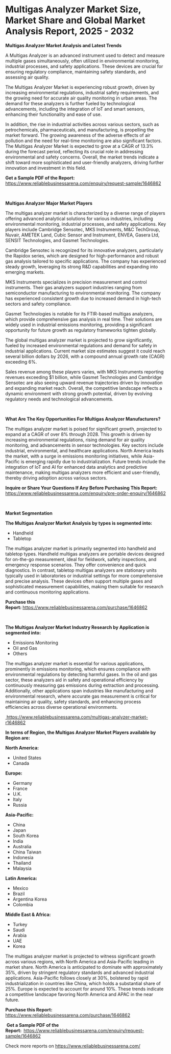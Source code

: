 <p><h1>Multigas Analyzer Market Size, Market Share and Global Market Analysis Report, 2025 - 2032</h1></p><p><strong>Multigas Analyzer Market Analysis and Latest Trends</strong></p>
<p><p>A Multigas Analyzer is an advanced instrument used to detect and measure multiple gases simultaneously, often utilized in environmental monitoring, industrial processes, and safety applications. These devices are crucial for ensuring regulatory compliance, maintaining safety standards, and assessing air quality. </p><p>The Multigas Analyzer Market is experiencing robust growth, driven by increasing environmental regulations, industrial safety requirements, and the growing need for accurate air quality monitoring in urban areas. The demand for these analyzers is further fueled by technological advancements, including the integration of IoT and smart sensors, enhancing their functionality and ease of use.</p><p>In addition, the rise in industrial activities across various sectors, such as petrochemicals, pharmaceuticals, and manufacturing, is propelling the market forward. The growing awareness of the adverse effects of air pollution and the need for real-time monitoring are also significant factors. The Multigas Analyzer Market is expected to grow at a CAGR of 13.3% during the forecast period, reflecting its crucial role in addressing environmental and safety concerns. Overall, the market trends indicate a shift toward more sophisticated and user-friendly analyzers, driving further innovation and investment in this field.</p></p>
<p><strong>Get a Sample PDF of the Report:&nbsp;</strong> <a href="https://www.reliablebusinessarena.com/enquiry/request-sample/1646862?utm_campaign=2928&utm_medium=2&utm_source=Github&utm_content=ia&utm_term=11042025&utm_id=multigas-analyzer">https://www.reliablebusinessarena.com/enquiry/request-sample/1646862</a></p>
<p>&nbsp;</p>
<p><strong>Multigas Analyzer Major Market Players</strong></p>
<p><p>The multigas analyzer market is characterized by a diverse range of players offering advanced analytical solutions for various industries, including environmental monitoring, industrial processes, and safety applications. Key players include Cambridge Sensotec, MKS Instruments, M&C TechGroup, Nuvair, AMETEK Land, Cubic Sensor and Instrument, ENVEA, Gasera Ltd, SENSIT Technologies, and Gasmet Technologies.</p><p>Cambridge Sensotec is recognized for its innovative analyzers, particularly the Rapidox series, which are designed for high-performance and robust gas analysis tailored to specific applications. The company has experienced steady growth, leveraging its strong R&D capabilities and expanding into emerging markets.</p><p>MKS Instruments specializes in precision measurement and control instruments. Their gas analyzers support industries ranging from semiconductor manufacturing to environmental monitoring. The company has experienced consistent growth due to increased demand in high-tech sectors and safety compliance.</p><p>Gasmet Technologies is notable for its FTIR-based multigas analyzers, which provide comprehensive gas analysis in real time. Their solutions are widely used in industrial emissions monitoring, providing a significant opportunity for future growth as regulatory frameworks tighten globally.</p><p>The global multigas analyzer market is projected to grow significantly, fueled by increased environmental regulations and demand for safety in industrial applications. Current market size estimates suggest it could reach several billion dollars by 2026, with a compound annual growth rate (CAGR) exceeding 6%.</p><p>Sales revenue among these players varies, with MKS Instruments reporting revenues exceeding $1 billion, while Gasmet Technologies and Cambridge Sensotec are also seeing upward revenue trajectories driven by innovation and expanding market reach. Overall, the competitive landscape reflects a dynamic environment with strong growth potential, driven by evolving regulatory needs and technological advancements.</p></p>
<p>&nbsp;</p>
<p><strong>What Are The Key Opportunities For Multigas Analyzer Manufacturers?</strong></p>
<p><p>The multigas analyzer market is poised for significant growth, projected to expand at a CAGR of over 8% through 2028. This growth is driven by increasing environmental regulations, rising demand for air quality monitoring, and advancements in sensor technologies. Key sectors include industrial, environmental, and healthcare applications. North America leads the market, with a surge in emissions monitoring initiatives, while Asia-Pacific is emerging rapidly due to industrialization. Future trends include the integration of IoT and AI for enhanced data analytics and predictive maintenance, making multigas analyzers more efficient and user-friendly, thereby driving adoption across various sectors.</p></p>
<p><strong>Inquire or Share Your Questions If Any Before Purchasing This Report:</strong> <a href="https://www.reliablebusinessarena.com/enquiry/pre-order-enquiry/1646862?utm_campaign=2928&utm_medium=2&utm_source=Github&utm_content=ia&utm_term=11042025&utm_id=multigas-analyzer">https://www.reliablebusinessarena.com/enquiry/pre-order-enquiry/1646862</a></p>
<p>&nbsp;</p>
<p><strong>Market Segmentation</strong></p>
<p><strong>The Multigas Analyzer Market Analysis by types is segmented into:</strong></p>
<p><ul><li>Handheld</li><li>Tabletop</li></ul></p>
<p><p>The multigas analyzer market is primarily segmented into handheld and tabletop types. Handheld multigas analyzers are portable devices designed for on-the-go measurement, ideal for fieldwork, safety inspections, and emergency response scenarios. They offer convenience and quick diagnostics. In contrast, tabletop multigas analyzers are stationary units typically used in laboratories or industrial settings for more comprehensive and precise analysis. These devices often support multiple gases and sophisticated measurement capabilities, making them suitable for research and continuous monitoring applications.</p></p>
<p><strong>Purchase this Report:&nbsp;</strong><a href="https://www.reliablebusinessarena.com/purchase/1646862?utm_campaign=2928&utm_medium=2&utm_source=Github&utm_content=ia&utm_term=11042025&utm_id=multigas-analyzer">https://www.reliablebusinessarena.com/purchase/1646862</a></p>
<p>&nbsp;</p>
<p><strong>The Multigas Analyzer Market Industry Research by Application is segmented into:</strong></p>
<p><ul><li>Emissions Monitoring</li><li>Oil and Gas</li><li>Others</li></ul></p>
<p><p>The multigas analyzer market is essential for various applications, prominently in emissions monitoring, which ensures compliance with environmental regulations by detecting harmful gases. In the oil and gas sector, these analyzers aid in safety and operational efficiency by continuously measuring gas emissions during extraction and processing. Additionally, other applications span industries like manufacturing and environmental research, where accurate gas measurement is critical for maintaining air quality, safety standards, and enhancing process efficiencies across diverse operational environments.</p></p>
<p><a href="https://www.reliablebusinessarena.com/multigas-analyzer-market-r1646862?utm_campaign=2928&utm_medium=2&utm_source=Github&utm_content=ia&utm_term=11042025&utm_id=multigas-analyzer">&nbsp;https://www.reliablebusinessarena.com/multigas-analyzer-market-r1646862</a></p>
<p><strong>In terms of Region, the Multigas Analyzer Market Players available by Region are:</strong></p>
<p>
    <p> <strong> North America: </strong>
        <ul>
            <li>United States</li>
            <li>Canada</li>
        </ul>
        </p> 
    <p> <strong> Europe: </strong>
        <ul>
            <li>Germany</li>
            <li>France</li>
            <li>U.K.</li>
            <li>Italy</li>
            <li>Russia</li>
        </ul>
        </p> 
    <p> <strong> Asia-Pacific: </strong>
        <ul>
            <li>China</li>
            <li>Japan</li>
            <li>South Korea</li>
            <li>India</li>
            <li>Australia</li>
            <li>China Taiwan</li>
            <li>Indonesia</li>
            <li>Thailand</li>
            <li>Malaysia</li>
        </ul>
        </p> 
    <p> <strong> Latin America: </strong>
        <ul>
            <li>Mexico</li>
            <li>Brazil</li>
            <li>Argentina Korea</li>
            <li>Colombia</li>
        </ul>
        </p> 
    <p> <strong> Middle East & Africa: </strong>
        <ul>
            <li>Turkey</li>
            <li>Saudi</li>
            <li>Arabia</li>
            <li>UAE</li>
            <li>Korea</li>
        </ul>
    </p>
    </p>
<p><p>The multigas analyzer market is projected to witness significant growth across various regions, with North America and Asia-Pacific leading in market share. North America is anticipated to dominate with approximately 35%, driven by stringent regulatory standards and advanced industrial applications. Asia-Pacific follows closely at 30%, bolstered by rapid industrialization in countries like China, which holds a substantial share of 25%. Europe is expected to account for around 10%. These trends indicate a competitive landscape favoring North America and APAC in the near future.</p></p>
<p><strong>Purchase this Report: </strong><a href="https://www.reliablebusinessarena.com/purchase/1646862?utm_campaign=2928&utm_medium=2&utm_source=Github&utm_content=ia&utm_term=11042025&utm_id=multigas-analyzer">https://www.reliablebusinessarena.com/purchase/1646862</a></p>
<p>&nbsp;<strong>Get a Sample PDF of the Report:&nbsp;&nbsp;</strong><a href="https://www.reliablebusinessarena.com/enquiry/request-sample/1646862?utm_campaign=2928&utm_medium=2&utm_source=Github&utm_content=ia&utm_term=11042025&utm_id=multigas-analyzer">https://www.reliablebusinessarena.com/enquiry/request-sample/1646862</a></p>
<p><strong></strong></p>
<p>Check more reports on <a href="https://www.reliablebusinessarena.com/?utm_campaign=2928&utm_medium=2&utm_source=Github&utm_content=ia&utm_term=11042025&utm_id=multigas-analyzer">https://www.reliablebusinessarena.com/</a></p>